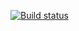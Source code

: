 [![Build status](https://ci.appveyor.com/api/projects/status/eijse2gmvhi9vp6m?svg=true)](https://ci.appveyor.com/project/Kate-IQA/api-ci)